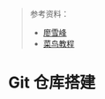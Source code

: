 > 参考资料：
>
> - [廖雪峰](https://www.liaoxuefeng.com/wiki/896043488029600/899998870925664)
> - [菜鸟教程](https://www.runoob.com/git/git-server.html)

# Git 仓库搭建

